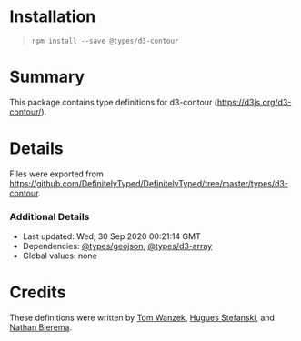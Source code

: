 # Installation
> `npm install --save @types/d3-contour`

# Summary
This package contains type definitions for d3-contour (https://d3js.org/d3-contour/).

# Details
Files were exported from https://github.com/DefinitelyTyped/DefinitelyTyped/tree/master/types/d3-contour.

### Additional Details
 * Last updated: Wed, 30 Sep 2020 00:21:14 GMT
 * Dependencies: [@types/geojson](https://npmjs.com/package/@types/geojson), [@types/d3-array](https://npmjs.com/package/@types/d3-array)
 * Global values: none

# Credits
These definitions were written by [Tom Wanzek](https://github.com/tomwanzek), [Hugues Stefanski](https://github.com/Ledragon), and [Nathan Bierema](https://github.com/Methuselah96).
